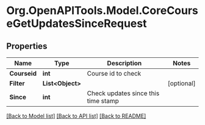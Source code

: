# Org.OpenAPITools.Model.CoreCourseGetUpdatesSinceRequest

## Properties

Name | Type | Description | Notes
------------ | ------------- | ------------- | -------------
**Courseid** | **int** | Course id to check | 
**Filter** | **List&lt;Object&gt;** |  | [optional] 
**Since** | **int** | Check updates since this time stamp | 

[[Back to Model list]](../README.md#documentation-for-models) [[Back to API list]](../README.md#documentation-for-api-endpoints) [[Back to README]](../README.md)

